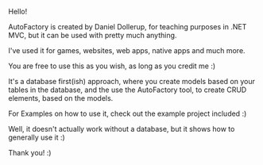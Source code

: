 Hello!

AutoFactory is created by Daniel Dollerup, for teaching purposes in .NET MVC, but it can be used with pretty much anything.

I've used it for games, websites, web apps, native apps and much more.

You are free to use this as you wish, as long as you credit me :)

It's a database first(ish) approach, where you create models based on your tables in the database, and the use the AutoFactory tool, to create CRUD elements, based on the models.

For Examples on how to use it, check out the example project included :)

Well, it doesn't actually work without a database, but it shows how to generally use it :)

Thank you! :)
